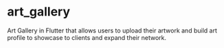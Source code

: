 # art_gallery
Art Gallery in Flutter that allows users to upload their artwork and build art profile to showcase to clients and expand their network.
